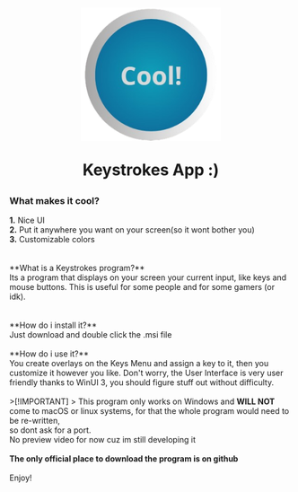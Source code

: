 <h1 align="center">
  <img src="https://github.com/BlueByte64/CoolKeystrokes/blob/master/Assets/AppIcon.png" width="250"> <p float="center">Keystrokes App :)</p>
</h1>


<h3>What makes it cool?</h3>
<b>1.</b> Nice UI <br>
<b>2.</b> Put it anywhere you want on your screen(so it wont bother you) <br>
<b>3.</b> Customizable colors <br>

<br>
<br>
**What is a Keystrokes program?** <br>
Its a program that displays on your screen your current input, like keys and mouse buttons. This is useful for some people and for some gamers (or idk). <br>
<br>
<br>
**How do i install it?** <br>
Just download and double click the .msi file <br>
<br>
**How do i use it?** <br>
You create overlays on the Keys Menu and assign a key to it, then you customize it however you like.
Don't worry, the User Interface is very user friendly thanks to WinUI 3, you should figure stuff out without difficulty. <br>
<br>
>[!IMPORTANT]
> This program only works on Windows and <b> WILL NOT </b> come to macOS or linux systems, for that the whole program would need to be re-written, <br>so dont ask for a port.
<br>
No preview video for now cuz im still developing it
<br>
<br>
<b>The only official place to download the program is on github</b>
<br>
<br>
Enjoy!
